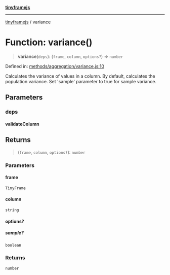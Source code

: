 [**tinyframejs**](../README.md)

***

[tinyframejs](../README.md) / variance

# Function: variance()

> **variance**(`deps`): (`frame`, `column`, `options?`) => `number`

Defined in: [methods/aggregation/variance.js:10](https://github.com/AlphaQuantJS/tinyframejs/blob/774ec19a646fb36d00f0c4a06bec916acd1a47d8/src/methods/aggregation/variance.js#L10)

Calculates the variance of values in a column.
By default, calculates the population variance.
Set 'sample' parameter to true for sample variance.

## Parameters

### deps

#### validateColumn

## Returns

> (`frame`, `column`, `options?`): `number`

### Parameters

#### frame

`TinyFrame`

#### column

`string`

#### options?

##### sample?

`boolean`

### Returns

`number`
